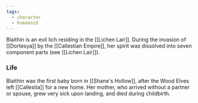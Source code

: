 ```yaml
---
tags:
  - character
  - humanoid
---
```

Blaithin is an evil lich residing in the [[Lichen Lair]]. During the invasion of [[Dortesya]] by the [[Callestian Empire]], her spirit was dissolved into seven component parts (see [[Lichen Lair]]). 

### Life
Blaithin was the first baby born in [[Shane's Hollow]], after the Wood Elves left [[Callestia]] for a new home. Her mother, who arrived without a partner or spouse, grew very sick upon landing, and died during childbirth. 